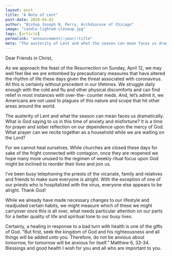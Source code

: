 ```yaml
---
layout: post
title: "A Note of Lent"
post-date: 2020-04-02
author: "Bishop Joseph N. Perry, Archdiocese of Chicago"
image: "candle-lighted-closeup.jpg"
tags: [article]
permalink: "announcement/:year/:title"
meta: "The austerity of Lent and what the season can mean faces us dramatically. What is God saying to us in this time of anxiety and misfortune? It is a time for prayer and sober reflection on our dependence upon the mercy of God. What prayer can we recite together as a household while we are waiting on the Lord?"
---
```

Dear Friends in Christ,

As we approach the feast of the Resurrection on Sunday, April 12, we may well feel like we are entombed by precautionary measures that have altered the rhythm of life these days given the threat associated with coronavirus. All this is certainly without precedent in our lifetimes. We struggle daily enough with the cold and flu and other physical discomforts and can find relief in most instances with over-the- counter meds. And, let’s admit it, we Americans are not used to plagues of this nature and scope that hit other areas around the world.

The austerity of Lent and what the season can mean faces us dramatically. What is God saying to us in this time of anxiety and misfortune? It is a time for prayer and sober reflection on our dependence upon the mercy of God. What prayer can we recite together as a household while we are waiting on the Lord?

For we cannot heal ourselves. While churches are closed these days for sake of the fright connected with contagion, once they are reopened we hope many more unused to the regimen of weekly ritual focus upon God might be inclined to reorder their lives and join us.

I’ve been busy telephoning the priests of the vicariate, family and relatives and friends to make sure everyone is alright. With the exception of one of our priests who is hospitalized with the virus, everyone else appears to be alright. Thank God!

While we already have made necessary changes to our lifestyle and readjusted certain habits, we might measure which of these we might carryover once this is all over, what needs particular attention on our parts for a better quality of life and spiritual tone to our busy lives.

Certainly, a healing in response to a bad turn with health is one of the gifts of God. "But first, seek the kingdom of God and his righteousness and all things will be added unto you. Therefore, do not be anxious about tomorrow, for tomorrow will be anxious for itself.” Matthew 6, 33-34. Blessings and good health I wish for you and all who are important to you.